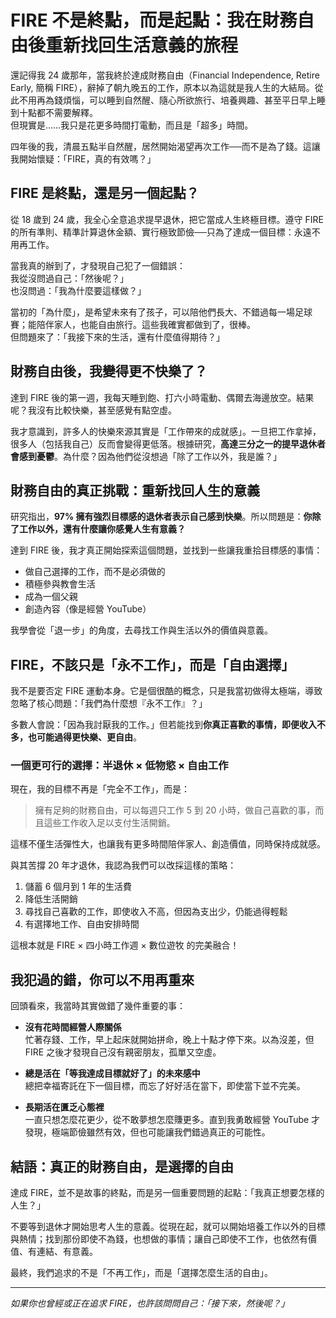 # FIRE 不是終點，而是起點：我在財務自由後重新找回生活意義的旅程

還記得我 24 歲那年，當我終於達成財務自由（Financial Independence, Retire Early, 簡稱 FIRE），辭掉了朝九晚五的工作，原本以為這就是我人生的大結局。從此不用再為錢煩惱，可以睡到自然醒、隨心所欲旅行、培養興趣、甚至平日早上睡到十點都不需要解釋。  
但現實是……我只是花更多時間打電動，而且是「超多」時間。

四年後的我，清晨五點半自然醒，居然開始渴望再次工作──而不是為了錢。這讓我開始懷疑：「FIRE，真的有效嗎？」

## FIRE 是終點，還是另一個起點？

從 18 歲到 24 歲，我全心全意追求提早退休，把它當成人生終極目標。遵守 FIRE 的所有準則、精準計算退休金額、實行極致節儉──只為了達成一個目標：永遠不用再工作。

當我真的辦到了，才發現自己犯了一個錯誤：  
我從沒問過自己：「然後呢？」  
也沒問過：「我為什麼要這樣做？」

當初的「為什麼」，是希望未來有了孩子，可以陪他們長大、不錯過每一場足球賽；能陪伴家人，也能自由旅行。這些我確實都做到了，很棒。  
但問題來了：「我接下來的生活，還有什麼值得期待？」

## 財務自由後，我變得更不快樂了？

達到 FIRE 後的第一週，我每天睡到飽、打六小時電動、偶爾去海邊放空。結果呢？我沒有比較快樂，甚至感覺有點空虛。

我才意識到，許多人的快樂來源其實是「工作帶來的成就感」。一旦把工作拿掉，很多人（包括我自己）反而會變得更低落。根據研究，**高達三分之一的提早退休者會感到憂鬱**。為什麼？因為他們從沒想過「除了工作以外，我是誰？」

## 財務自由的真正挑戰：重新找回人生的意義

研究指出，**97% 擁有強烈目標感的退休者表示自己感到快樂**。所以問題是：**你除了工作以外，還有什麼讓你感覺人生有意義？**

達到 FIRE 後，我才真正開始探索這個問題，並找到一些讓我重拾目標感的事情：

- 做自己選擇的工作，而不是必須做的
- 積極參與教會生活
- 成為一個父親
- 創造內容（像是經營 YouTube）

我學會從「退一步」的角度，去尋找工作與生活以外的價值與意義。

## FIRE，不該只是「永不工作」，而是「自由選擇」

我不是要否定 FIRE 運動本身。它是個很酷的概念，只是我當初做得太極端，導致忽略了核心問題：「我們為什麼想『永不工作』？」

多數人會說：「因為我討厭我的工作。」但若能找到**你真正喜歡的事情，即便收入不多，也可能過得更快樂、更自由**。

### 一個更可行的選擇：半退休 × 低物慾 × 自由工作

現在，我的目標不再是「完全不工作」，而是：

> 擁有足夠的財務自由，可以每週只工作 5 到 20 小時，做自己喜歡的事，而且這些工作收入足以支付生活開銷。

這樣不僅生活彈性大，也讓我有更多時間陪伴家人、創造價值，同時保持成就感。

與其苦撐 20 年才退休，我認為我們可以改採這樣的策略：

1. 儲蓄 6 個月到 1 年的生活費
2. 降低生活開銷
3. 尋找自己喜歡的工作，即使收入不高，但因為支出少，仍能過得輕鬆
4. 有選擇地工作、自由安排時間

這根本就是 FIRE × 四小時工作週 × 數位遊牧 的完美融合！

## 我犯過的錯，你可以不用再重來

回頭看來，我當時其實做錯了幾件重要的事：

- **沒有花時間經營人際關係**  
  忙著存錢、工作，早上起床就開始拼命，晚上十點才停下來。以為沒差，但 FIRE 之後才發現自己沒有親密朋友，孤單又空虛。

- **總是活在「等我達成目標就好了」的未來感中**  
  總把幸福寄託在下一個目標，而忘了好好活在當下，即使當下並不完美。

- **長期活在匱乏心態裡**  
  一直只想怎麼花更少，從不敢夢想怎麼賺更多。直到我勇敢經營 YouTube 才發現，極端節儉雖然有效，但也可能讓我們錯過真正的可能性。

## 結語：真正的財務自由，是選擇的自由

達成 FIRE，並不是故事的終點，而是另一個重要問題的起點：「我真正想要怎樣的人生？」

不要等到退休才開始思考人生的意義。從現在起，就可以開始培養工作以外的目標與熱情；找到那份即使不為錢，也想做的事情；讓自己即使不工作，也依然有價值、有連結、有意義。

最終，我們追求的不是「不再工作」，而是「選擇怎麼生活的自由」。

---

_如果你也曾經或正在追求 FIRE，也許該問問自己：「接下來，然後呢？」_
